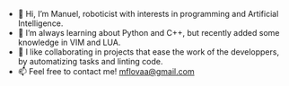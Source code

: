 - 👋 Hi, I’m Manuel, roboticist with interests in programming and Artificial Intelligence.
- 🌱 I’m always learning about Python and C++, but recently added some knowledge in VIM and LUA.
- 💞️ I like collaborating in projects that ease the work of the developpers, by automatizing tasks and linting code.
- 📫 Feel free to contact me! mflovaa@gmail.com
